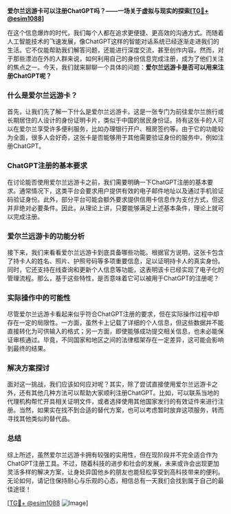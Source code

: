 **爱尔兰远游卡可以注册ChatGPT吗？——一场关于虚拟与现实的探索[[TG💪+ @esim1088](https://t.me/s/esim1088)]**

在这个信息爆炸的时代，我们每个人都在追求更便捷、更高效的沟通方式。而随着人工智能技术的飞速发展，像ChatGPT这样的智能对话系统已经逐渐走进我们的生活。它不仅能帮助我们解答问题，还能进行深度交流，甚至创作内容。然而，对于那些漂泊在外的人群来说，如何利用自己的身份信息完成注册，成为了他们关注的焦点之一。今天，我们就来聊聊一个具体的问题：**爱尔兰远游卡是否可以用来注册ChatGPT呢？**

### 什么是爱尔兰远游卡？

首先，让我们先了解一下什么是爱尔兰远游卡。这是一张专门为前往爱尔兰旅行或长期居住的人设计的身份证明卡片，类似于中国的居民身份证。持有这张卡的人可以在爱尔兰享受许多便利服务，比如办理银行开户、租房签约等。由于它的功能较为全面，很多人会好奇，这张卡是否能够用于其他需要验证身份的服务中，例如注册ChatGPT。

### ChatGPT注册的基本要求

在讨论能否使用爱尔兰远游卡之前，我们需要明确一下ChatGPT注册的基本要求。通常情况下，这类平台会要求用户提供有效的电子邮件地址以及通过手机验证码验证身份。此外，部分平台可能会额外要求提供信用卡信息作为支付方式，但这并非绝对必要条件。因此，从理论上讲，只要能够满足上述基本条件，理论上就可以完成注册。

### 爱尔兰远游卡的功能分析

接下来，我们来看看爱尔兰远游卡到底具备哪些功能。根据官方说明，这张卡包含了持卡人的姓名、照片、护照号码等多项重要信息，足以证明持卡人的真实身份。同时，它还支持在线查询和更新个人信息等功能，这表明该卡已经实现了电子化的管理流程。那么，基于这些特性，是否意味着它可以被用于ChatGPT的注册呢？

### 实际操作中的可能性

尽管爱尔兰远游卡看起来似乎符合ChatGPT注册的要求，但在实际操作过程中却存在一定的局限性。一方面，虽然卡上记载了详细的个人信息，但这些数据并不能直接转化为可供输入的格式；另一方面，即使能够成功提交相关信息，也未必能保证审核通过。毕竟，不同国家和地区之间的法律框架存在一定差异，这可能会影响到最终的结果。

### 解决方案探讨

面对这一挑战，我们应该如何应对呢？其实，除了尝试直接使用爱尔兰远游卡之外，还有其他几种方法可以帮助大家顺利注册ChatGPT。比如，可以联系当地的代理机构帮忙开具相关证明文件，或者选择使用其他国家发行的有效证件来进行注册。当然，如果实在找不到合适的替代方案，也可以考虑暂时放弃这项服务，转而寻找其他类似的替代品。

### 总结

综上所述，虽然爱尔兰远游卡拥有较强的实用性，但在现阶段并不完全适合作为ChatGPT注册工具。不过，随着科技的进步和社会的发展，未来或许会出现更加灵活多样的解决方案，让身处异国他乡的朋友也能轻松享受到高科技带来的便利。无论如何，请记住保持耐心与乐观的心态，相信总有一天我们会找到属于自己的最佳途径！

[[TG💪+ @esim1088](https://t.me/s/esim1088) ![Image](https://i.postimg.cc/4NQfJmqS/Snipaste-2025-05-13-00-14-12.png)]